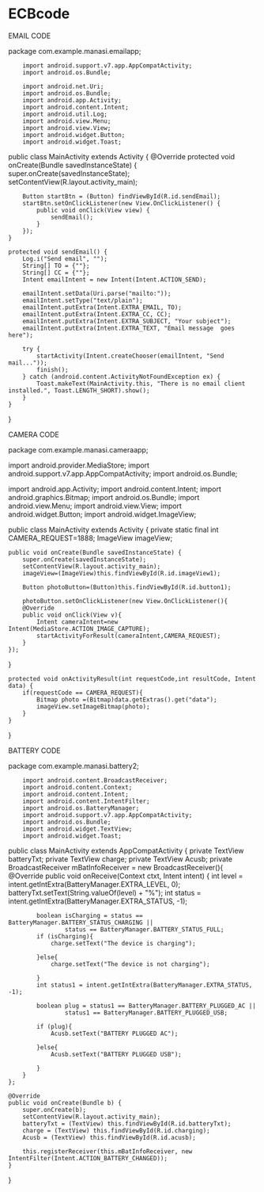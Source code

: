 # ECBcode

EMAIL CODE

package com.example.manasi.emailapp;

        import android.support.v7.app.AppCompatActivity;
        import android.os.Bundle;

        import android.net.Uri;
        import android.os.Bundle;
        import android.app.Activity;
        import android.content.Intent;
        import android.util.Log;
        import android.view.Menu;
        import android.view.View;
        import android.widget.Button;
        import android.widget.Toast;

public class MainActivity extends Activity {
    @Override
    protected void onCreate(Bundle savedInstanceState) {
        super.onCreate(savedInstanceState);
        setContentView(R.layout.activity_main);

        Button startBtn = (Button) findViewById(R.id.sendEmail);
        startBtn.setOnClickListener(new View.OnClickListener() {
            public void onClick(View view) {
                sendEmail();
            }
        });
    }

    protected void sendEmail() {
        Log.i("Send email", "");
        String[] TO = {""};
        String[] CC = {""};
        Intent emailIntent = new Intent(Intent.ACTION_SEND);

        emailIntent.setData(Uri.parse("mailto:"));
        emailIntent.setType("text/plain");
        emailIntent.putExtra(Intent.EXTRA_EMAIL, TO);
        emailIntent.putExtra(Intent.EXTRA_CC, CC);
        emailIntent.putExtra(Intent.EXTRA_SUBJECT, "Your subject");
        emailIntent.putExtra(Intent.EXTRA_TEXT, "Email message  goes here");

        try {
            startActivity(Intent.createChooser(emailIntent, "Send mail..."));
            finish();
        } catch (android.content.ActivityNotFoundException ex) {
            Toast.makeText(MainActivity.this, "There is no email client installed.", Toast.LENGTH_SHORT).show();
        }
    }
}





CAMERA CODE

package com.example.manasi.cameraapp;

import android.provider.MediaStore;
import android.support.v7.app.AppCompatActivity;
import android.os.Bundle;

import android.app.Activity;
import android.content.Intent;
import android.graphics.Bitmap;
import android.os.Bundle;
import android.view.Menu;
import android.view.View;
import android.widget.Button;
import android.widget.ImageView;

public class MainActivity extends Activity {
    private static final int CAMERA_REQUEST=1888;
    ImageView imageView;

    public void onCreate(Bundle savedInstanceState) {
        super.onCreate(savedInstanceState);
        setContentView(R.layout.activity_main);
        imageView=(ImageView)this.findViewById(R.id.imageView1);

        Button photoButton=(Button)this.findViewById(R.id.button1);

        photoButton.setOnClickListener(new View.OnClickListener(){
        @Override
        public void onClick(View v){
            Intent cameraIntent=new Intent(MediaStore.ACTION_IMAGE_CAPTURE);
            startActivityForResult(cameraIntent,CAMERA_REQUEST);
        }
    });
}

    protected void onActivityResult(int requestCode,int resultCode, Intent data) {
        if(requestCode == CAMERA_REQUEST){
            Bitmap photo =(Bitmap)data.getExtras().get("data");
            imageView.setImageBitmap(photo);
        }
    }
}






BATTERY CODE

package com.example.manasi.battery2;

        import android.content.BroadcastReceiver;
        import android.content.Context;
        import android.content.Intent;
        import android.content.IntentFilter;
        import android.os.BatteryManager;
        import android.support.v7.app.AppCompatActivity;
        import android.os.Bundle;
        import android.widget.TextView;
        import android.widget.Toast;

public class MainActivity extends AppCompatActivity {
    private TextView batteryTxt;
    private TextView charge;
    private TextView Acusb;
    private BroadcastReceiver mBatInfoReceiver = new BroadcastReceiver(){
        @Override
        public void onReceive(Context ctxt, Intent intent) {
            int level = intent.getIntExtra(BatteryManager.EXTRA_LEVEL, 0);
            batteryTxt.setText(String.valueOf(level) + "%");
            int status = intent.getIntExtra(BatteryManager.EXTRA_STATUS, -1);



            boolean isCharging = status == BatteryManager.BATTERY_STATUS_CHARGING ||
                    status == BatteryManager.BATTERY_STATUS_FULL;
            if (isCharging){
                charge.setText("The device is charging");

            }else{
                charge.setText("The device is not charging");

            }
            int status1 = intent.getIntExtra(BatteryManager.EXTRA_STATUS, -1);

            boolean plug = status1 == BatteryManager.BATTERY_PLUGGED_AC ||
                    status1 == BatteryManager.BATTERY_PLUGGED_USB;

            if (plug){
                Acusb.setText("BATTERY PLUGGED AC");

            }else{
                Acusb.setText("BATTERY PLUGGED USB");

            }
        }
    };

    @Override
    public void onCreate(Bundle b) {
        super.onCreate(b);
        setContentView(R.layout.activity_main);
        batteryTxt = (TextView) this.findViewById(R.id.batteryTxt);
        charge = (TextView) this.findViewById(R.id.charging);
        Acusb = (TextView) this.findViewById(R.id.acusb);

        this.registerReceiver(this.mBatInfoReceiver, new IntentFilter(Intent.ACTION_BATTERY_CHANGED));
    }

}

